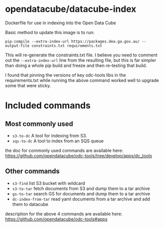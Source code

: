 # opendatacube/datacube-index

Dockerfile for use in indexing into the Open Data Cube

Basic method to update this image is to run:

`pip-compile --extra-index-url https://packages.dea.ga.gov.au/ --output-file constraints.txt requirements.txt`

This will re-generate the constraints.txt file. I believe you need to comment out the `--extra-index-url` line from the
resulting file, but this is far simpler than doing a whole pip build and freeze and then re-testing that build.

I found that pinning the versions of key odc-tools libs in the requirements.txt while running the above
command worked well to upgrade some that were sticky.

# Included commands

## Most commonly used

- `s3-to-dc` A tool for indexing from S3.
- `sqs-to-dc` A tool to index from an SQS queue


the doc for commonly used commands are available here: https://github.com/opendatacube/odc-tools/tree/develop/apps/dc_tools

## Other commands

- `s3-find` list S3 bucket with wildcard
- `s3-to-tar` fetch documents from S3 and dump them to a tar archive
- `gs-to-tar` search GS for documents and dump them to a tar archive
- `dc-index-from-tar` read yaml documents from a tar archive and add them to datacube

description for the above 4 commands are available here: https://github.com/opendatacube/odc-tools#apps
